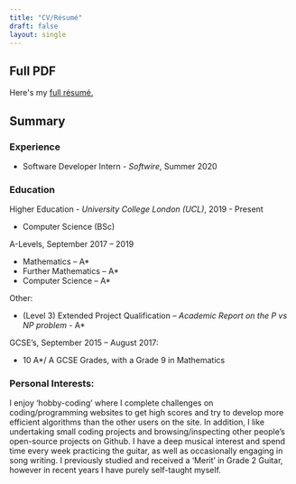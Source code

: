 ```yaml
---
title: "CV/Résumé"
draft: false
layout: single
---
```


## Full PDF

Here's my [full résumé.](/pdfs/Chris_CV_2020_For_Online.pdf)

## Summary

### Experience

* Software Developer Intern - _Softwire_, Summer 2020

### Education

Higher Education - _University College London (UCL)_, 2019 - Present

* Computer Science (BSc)

A-Levels, September 2017 – 2019

* Mathematics – A\*
* Further Mathematics – A\*
* Computer Science – A\*

Other:

* (Level 3) Extended Project Qualification – _Academic Report on the P vs NP problem_ - A\*

GCSE’s, September 2015 – August 2017:

* 10 A\*/ A GCSE Grades, with a Grade 9 in Mathematics

### Personal Interests:

I enjoy ‘hobby-coding’ where I complete challenges on coding/programming
websites to get high scores and try to develop more efficient algorithms than
the other users on the site. In addition, I like undertaking small coding
projects and browsing/inspecting other people’s open-source projects on Github.
I have a deep musical interest and spend time every week practicing the guitar,
as well as occasionally engaging in song writing. I previously studied and
received a ‘Merit’ in Grade 2 Guitar, however in recent years I have purely self-taught myself.
